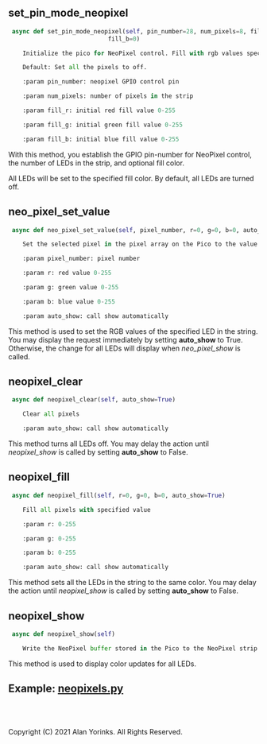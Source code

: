 ## set_pin_mode_neopixel

```python
 async def set_pin_mode_neopixel(self, pin_number=28, num_pixels=8, fill_r=0, fill_g=0, 
                            fill_b=0)

    Initialize the pico for NeoPixel control. Fill with rgb values specified.

    Default: Set all the pixels to off.

    :param pin_number: neopixel GPIO control pin

    :param num_pixels: number of pixels in the strip

    :param fill_r: initial red fill value 0-255

    :param fill_g: initial green fill value 0-255

    :param fill_b: initial blue fill value 0-255
```

With this method, you establish the GPIO pin-number for NeoPixel control, 
the number of LEDs in the strip, and optional fill color.

All LEDs will be set to the specified fill color. By default, all LEDs are turned off.

## neo_pixel_set_value

```python
 async def neo_pixel_set_value(self, pixel_number, r=0, g=0, b=0, auto_show=False)

    Set the selected pixel in the pixel array on the Pico to the value provided.

    :param pixel_number: pixel number

    :param r: red value 0-255

    :param g: green value 0-255

    :param b: blue value 0-255

    :param auto_show: call show automatically
```
This method is used to set the RGB values of the specified LED in the string. You may 
display the request immediately by setting **auto_show** to True. Otherwise, the change 
for 
all LEDs will display when _neo_pixel_show_ is called.

## neopixel_clear

```python
 async def neopixel_clear(self, auto_show=True)

    Clear all pixels

    :param auto_show: call show automatically

```

This method turns all LEDs off. You may delay the action until _neopixel_show_ is called 
by setting **auto_show** to False. 

## neopixel_fill

```python
 async def neopixel_fill(self, r=0, g=0, b=0, auto_show=True)

    Fill all pixels with specified value

    :param r: 0-255

    :param g: 0-255

    :param b: 0-255

    :param auto_show: call show automatically
```

This method sets all the LEDs in the string to the same color. You may delay the action 
until _neopixel_show_ is called 
by setting **auto_show** to False. 
<br>

## neopixel_show

```python
 async def neopixel_show(self)

    Write the NeoPixel buffer stored in the Pico to the NeoPixel strip.
```


This method is used to display color updates for all LEDs.

## Example: [neopixels.py](https://github.com/MrYsLab/tmx-pico-aio/blob/master/examples/neopixels.py)

<br>
<br>

Copyright (C) 2021 Alan Yorinks. All Rights Reserved.
